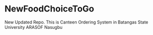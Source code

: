 # NewFoodChoiceToGo
New Updated  Repo. This is Canteen Ordering System in Batangas State University ARASOF Nasugbu
